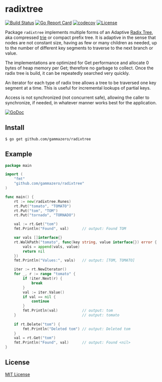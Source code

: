 # radixtree

[![Build Status](https://travis-ci.com/gammazero/radixtree.svg)](https://travis-ci.com/gammazero/radixtree)
[![Go Report Card](https://goreportcard.com/badge/github.com/gammazero/radixtree)](https://goreportcard.com/report/github.com/gammazero/radixtree)
[![codecov](https://codecov.io/gh/gammazero/radixtree/branch/master/graph/badge.svg)](https://codecov.io/gh/gammazero/radixtree)
[![License](https://img.shields.io/badge/License-MIT-blue.svg)](LICENSE)

Package `radixtree` implements multiple forms of an Adaptive [Radix Tree](https://en.wikipedia.org/wiki/Radix_tree), aka compressed [trie](https://en.wikipedia.org/wiki/Trie) or compact prefix tree.  It is adaptive in the sense that nodes are not constant size, having as few or many children as needed, up to the number of different key segments to traverse to the next branch or value.

The implementations are optimized for Get performance and allocate 0 bytes of heap memory per Get; therefore no garbage to collect.  Once the radix tree is build, it can be repeatedly searched very quickly.

An iterator for each type of radix tree allows a tree to be traversed one key segment at a time.  This is useful for incremental lookups of partial keys.

Access is not synchronized (not concurrent safe), allowing the caller to synchronize, if needed, in whatever manner works best for the application.

[![GoDoc](https://godoc.org/github.com/gammazero/radixtree?status.svg)](https://godoc.org/github.com/gammazero/radixtree)

## Install

```
$ go get github.com/gammazero/radixtree
```

## Example

```go
package main

import (
    "fmt"
    "github.com/gammazero/radixtree"
)

func main() {
    rt := new(radixtree.Runes)
    rt.Put("tomato", "TOMATO")
    rt.Put("tom", "TOM")
    rt.Put("tornado", "TORNADO")

    val := rt.Get("tom")
    fmt.Println("Found", val)      // output: Found TOM

    var vals []interface{}
    rt.WalkPath("tomato", func(key string, value interface{}) error {
        vals = append(vals, value)
        return nil
    })
    fmt.Println("Values:", vals)   // output: [TOM, TOMATO]

    iter := rt.NewIterator()
    for _, r := range "tomato" {
        if !iter.Next(r) {
            break
        }
        val := iter.Value()
        if val == nil {
            continue
        }
        fmt.Println(val)           // output: tom
    }                              // output: tomato
       
    if rt.Delete("tom") {
        fmt.Println("Deleted tom") // output: Deleted tom
    }
    val = rt.Get("tom")
    fmt.Println("Found", val)      // output: Found <nil>
}
```

## License

[MIT License](LICENSE)

